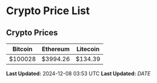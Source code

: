 # Crypto Price List

## Crypto Prices
| Bitcoin | Ethereum | Litecoin |
| ------- | -------- | -------- |
| $100028 | $3994.26 | $134.39 |
**Last Updated:** 2024-12-08 03:53 UTC
**Last Updated:** $DATE$
